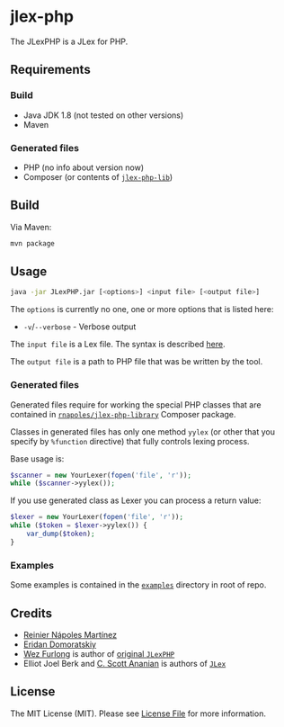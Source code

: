 # jlex-php

The JLexPHP is a JLex for PHP.

## Requirements

### Build

- Java JDK 1.8 (not tested on other versions)
- Maven

### Generated files

- PHP (no info about version now)
- Composer (or contents of [`jlex-php-lib`][link-jlex-php-lib])

## Build

Via Maven:

``` bash
mvn package
```

## Usage

``` bash
java -jar JLexPHP.jar [<options>] <input file> [<output file>]
```

The `options` is currently no one, one or more options that is listed here:

- `-v`/`--verbose` - Verbose output

The `input file` is a Lex file. The syntax is described [here][link-syntax].

The `output file` is a path to PHP file that was be written by the tool.

### Generated files

Generated files require for working the special PHP classes that are contained in [`rnapoles/jlex-php-library`][link-composer] Composer package.

Classes in generated files has only one method `yylex` (or other that you specify by `%function` directive) that fully controls lexing process.

Base usage is:
``` php
$scanner = new YourLexer(fopen('file', 'r'));
while ($scanner->yylex());
```

If you use generated class as Lexer you can process a return value:
``` php
$lexer = new YourLexer(fopen('file', 'r'));
while ($token = $lexer->yylex()) {
    var_dump($token);
}
```

### Examples

Some examples is contained in the [`examples`](examples) directory in root of repo.

## Credits

- [Reinier Nápoles Martínez][link-update-author]
- [Eridan Domoratskiy][link-another-author]
- [Wez Furlong](http://wezfurlong.org/) is author of [original `JLexPHP`][link-original]
- Elliot Joel Berk and [C. Scott Ananian](http://cscott.net/) is authors of [`JLex`][link-jlex]


## License

The MIT License (MIT). Please see [License File](LICENSE.md) for more information.

[link-syntax]: http://www.cs.princeton.edu/~appel/modern/java/JLex/current/manual.html

[link-composer]: https://packagist.org/packages/rnapoles/jlex-php-library
[link-jlex-php-lib]: https://github.com/rnapoles/jlex-php-library

[link-original]: https://github.com/wez/JLexPHP
[link-jlex]: http://www.cs.princeton.edu/~appel/modern/java/JLex/

[link-another-author]: https://github.com/ProgMiner
[link-update-author]: https://github.com/rnapoles
